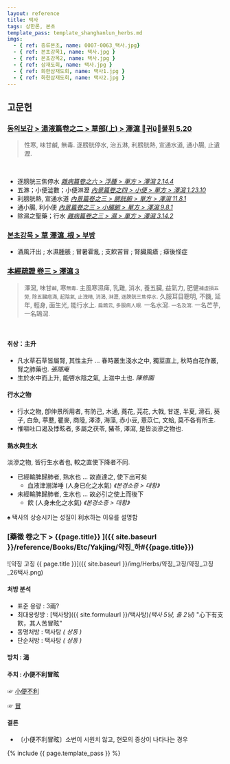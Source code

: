 ```yaml
---
layout: reference
title: 택사
tags: 상한론, 본초
template_pass: template_shanghanlun_herbs.md
imgs:
  - { ref: 증류본초, name: 0007-0063_택사.jpg}
  - { ref: 본초강목1, name: 택사.jpg }
  - { ref: 본초강목2, name: 택사.jpg }
  - { ref: 삼재도회, name: 택사.jpg }
  - { ref: 화한삼재도회, name: 택사1.jpg }
  - { ref: 화한삼재도회, name: 택사2.jpg }
---
```



## 고문헌


### [동의보감 > 湯液篇卷之二 > 草部(上) >  澤瀉 귀불휘 5.20](https://mediclassics.kr/books/8/volume/21/#content_1342)

> 性寒, 味甘鹹, 無毒. 逐膀胱停水, 治五淋, 利膀胱熱, 宣通水道, 通小腸, 止遺瀝.

<br>

* 逐膀胱三焦停水 _[雜病篇卷之六 > 浮腫 > 單方 >  澤瀉 2.14.4](https://mediclassics.kr/books/8/volume/14/#content_646)_
* 五淋；小便澁數；小便淋瀝 _[內景篇卷之四 > 小便 > 單方 >  澤瀉 1.23.10](https://mediclassics.kr/books/8/volume/4/#content_442)_
* 利膀胱熱, 宣通水道 _[內景篇卷之三 > 膀胱腑 > 單方 >  澤瀉 11.8.1](https://mediclassics.kr/books/8/volume/3/#content_985)_
* 通小腸, 利小便 _[內景篇卷之三 > 小腸腑 > 單方 >  澤瀉 9.8.1](https://mediclassics.kr/books/8/volume/3/#content_858)_
* 除濕之聖藥；行水 _[雜病篇卷之三 > 濕 > 單方 >  澤瀉 3.14.2](https://mediclassics.kr/books/8/volume/11/#content_985)_



### [본초강목 > 草	澤瀉_根 > 부방]()

* 酒風汗出 ; 水濕腫脹 ; 冒暑霍亂 ; 支飮苦冒 ; 腎臟風瘡 ; 瘧後怪症


### [本經疏證 卷三 > 澤瀉 3](https://mediclassics.kr/books/154/volume/3/#content_23)

> 澤瀉, 味甘<small>鹹</small>, 寒<small>無毒</small>. 主風寒濕痺, 乳難, 消水, 養五臟, 益氣力, 肥健<small>補虛損五勞, 除五臟痞滿, 起陰氣, 止洩精, 消渴, 淋瀝, 逐膀胱三焦停水</small>. 久服耳目聰明, 不饑, 延年, 輕身, 面生光, 能行水上. <small>扁鵲云, 多服病人眼.</small> 一名水瀉. <small>一名及瀉.</small> 一名芒芋, 一名鵠瀉.

<br>

#### 취상：主升

 * 凡水草石草皆屬腎, 其性主升 ... 春時叢生淺水之中, 獨莖直上, 秋時白花作叢, 腎之肺藥也. _張隱庵_
 * 生於水中而上升, 能啓水陰之氣, 上滋中土也. _陳修園_

#### 行水之物

* 行水之物, 卽仲景所用者, 有防己, 木通, 蕘花, 芫花, 大戟, 甘遂, 半夏, 滑石, 葵子, 白魚, 葶藶, 瞿麥, 商陸, 澤漆, 海藻, 赤小豆, 薏苡仁, 文蛤, 莫不各有所主.
* 惟嘔吐口渴及悸眩者, 多屬之茯苓, 豬苓, 澤瀉, 是皆淡滲之物也.

#### 熟水與生水

淡滲之物, 皆行生水者也, 較之直使下降者不同.

* 已經輸脾歸肺者, 熟水也 ... 故直達之, 使下出可矣
  - 血液津溺涕唾 (人身已化之水氣) _《본경소증 > 대황》_
* 未經輸脾歸肺者, 生水也 ... 故必引之使上而後下
  - 飮 (人身未化之水氣) _《본경소증 > 대황》_

♠ 택사의 상승시키는 성질이 利水하는 이유를 설명함


### [藥徵 卷之下 > {{page.title}} ]({{ site.baseurl }}/reference/Books/Etc/Yakjing/약징_하#{{page.title}})

![약징 고징 {{ page.title }}]({{ site.baseurl }}/img/Herbs/약징_고징/약징_고징_26택사.png)


#### 처방 분석

* 표준 용량 : 3兩?
* 최대용량방 : [택사탕]({{ site.formulaurl }}/택사탕)_(택사 5냥, 출 2냥)_ "心下有支飮，其人苦冒眩"
* 동명처방 : 택사탕 _( 상동 )_
* 단순처방 : 택사탕 _( 상동 )_

#### 방치 : 渴


#### 주치 : 小便不利冒眩

☞ [小便不利]({{site.sympurl}}/소변불리)

☞ [冒]({{site.sympurl}}/모)



#### 결론


* 〔小便不利冒眩〕소변이 시원치 않고, 현모의 증상이 나타나는 경우






{% include {{ page.template_pass }} %}
